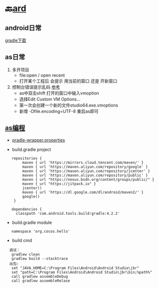 # 🔙[ard](/README?id=🔸Ard日常)


## android日常
[gradle下载](https://mirrors.cloud.tencent.com/gradle/)



## as日常
1. 多开项目
   - file:open / open recent
   - 打开某个工程后 会提示 用当前的窗口 还是 开新窗口
2. 控制台错误提示乱码
   [参考](https://blog.csdn.net/jankingmeaning/article/details/104772104)
   - as中双击shift 打开的窗口中输入vmoption
   - 选择Edit Custom VM Options...
   - 第一次会创建一个新的文件studio64.exe.vmoptions
   - 新增  -Dfile.encoding=UTF-8  重启as即可


## [as编程](/docs/android/androidstudio.md)

- [pradle-wrapper.properties](distributionUrl=https://mirrors.cloud.tencent.com/gradle/gradle-7.4.2-all.zip)

- build.gradle project
```
   repositories {
        maven { url 'https://mirrors.cloud.tencent.com/maven/' }
        maven { url 'https://maven.aliyun.com/repository/google' }
        maven { url 'https://maven.aliyun.com/repository/jcenter' }
        maven { url 'https://maven.aliyun.com/repository/public' }
        maven { url "https://nexus.bsdn.org/content/groups/public/" }
        maven { url "https://jitpack.io" }
        jcenter()
        maven { url 'https://dl.google.com/dl/android/maven2/' }
        google()
    }

   dependencies {
     classpath 'com.android.tools.build:gradle:4.2.2'
```

- build.gradle module
```
   namespace 'org.cocos.hello'
```

- build cmd
```
  调试：
   gradlew clean
   gradlew build --stacktrace
  出包:
   set "JAVA_HOME=C:\Program Files\Android\Android Studio\jbr"
   set "path=C:\Program Files\Android\Android Studio\jbr\bin;%path%"
   call gradlew assembleDebug
   call gradlew assembleRelase
```


 


